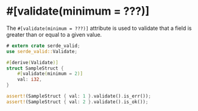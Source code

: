 # #[validate(minimum = ???)]

The `#[validate(minimum = ???)]` attribute is used to validate that a field is greater than or equal to a given value.

```rust
# extern crate serde_valid;
use serde_valid::Validate;

#[derive(Validate)]
struct SampleStruct {
    #[validate(minimum = 2)]
    val: i32,
}

assert!(SampleStruct { val: 1 }.validate().is_err());
assert!(SampleStruct { val: 2 }.validate().is_ok());
```
